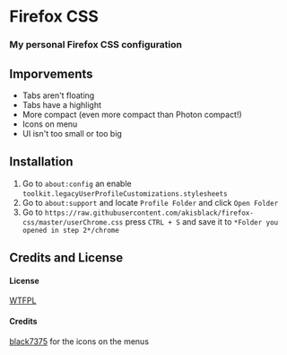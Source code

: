 # Firefox CSS
### My personal Firefox CSS configuration

## Imporvements
- Tabs aren't floating
- Tabs have a highlight
- More compact (even more compact than Photon compact!)
- Icons on menu
- UI isn't too small or too big

## Installation
1. Go to `about:config` an enable `toolkit.legacyUserProfileCustomizations.stylesheets`
2. Go to `about:support` and locate `Profile Folder` and click `Open Folder`
3. Go to `https://raw.githubusercontent.com/akisblack/firefox-css/master/userChrome.css` press `CTRL + S` and save it to `*Folder you opened in step 2*/chrome`

## Credits and License
#### License
[WTFPL](https://github.com/akisblack/firefox-css/LICENSE)

#### Credits 
[black7375](https://github.com/black7375) for the icons on the menus
